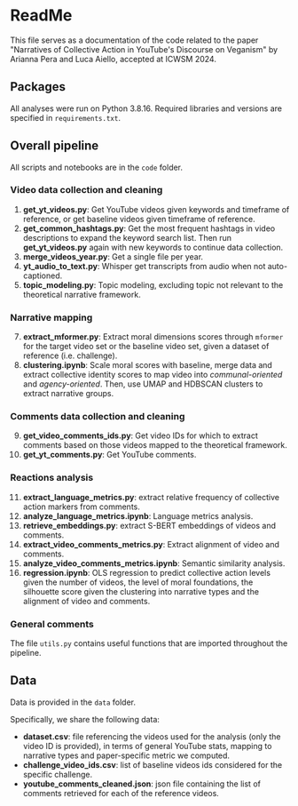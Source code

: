 # ReadMe

This file serves as a documentation of the code related to the paper "Narratives of Collective Action in YouTube's Discourse on Veganism" by Arianna Pera and Luca Aiello, accepted at ICWSM 2024.

## Packages

All analyses were run on Python 3.8.16. Required libraries and versions are specified in `requirements.txt`.

## Overall pipeline

All scripts and notebooks are in the `code` folder.

### Video data collection and cleaning

1. **get_yt_videos.py**: Get YouTube videos given keywords and timeframe of reference, or get baseline videos given timeframe of reference.
2. **get_common_hashtags.py**: Get the most frequent hashtags in video descriptions to expand the keyword search list. Then run **get_yt_videos.py** again with new keywords to continue data collection.
3. **merge_videos_year.py**: Get a single file per year.
4. **yt_audio_to_text.py**: Whisper get transcripts from audio when not auto-captioned.
5. **topic_modeling.py**: Topic modeling, excluding topic not relevant to the theoretical narrative framework.

### Narrative mapping 

7. **extract_mformer.py**: Extract moral dimensions scores through `mformer` for the target video set or the baseline video set, given a dataset of reference (i.e. challenge).
8. **clustering.ipynb**: Scale moral scores with baseline, merge data and extract collective identity scores to map video into *communal-oriented* and *agency-oriented*. Then, use UMAP and HDBSCAN clusters to extract narrative groups.

### Comments data collection and cleaning 

9. **get_video_comments_ids.py**: Get video IDs for which to extract comments based on those videos mapped to the theoretical framework.
10. **get_yt_comments.py**: Get YouTube comments.

### Reactions analysis 

11. **extract_language_metrics.py**: extract relative frequency of collective action markers from comments.
12. **analyze_language_metrics.ipynb**: Language metrics analysis.
13. **retrieve_embeddings.py**: extract S-BERT embeddings of videos and comments.
14. **extract_video_comments_metrics.py**: Extract alignment of video and comments.
15. **analyze_video_comments_metrics.ipynb**: Semantic similarity analysis.
16. **regression.ipynb**: OLS regression to predict collective action levels given the number of videos, the level of moral foundations, the silhouette score given the clustering into narrative types and the alignment of video and comments. 

### General comments
The file `utils.py` contains useful functions that are imported throughout the pipeline.

## Data

Data is provided in the `data` folder. 

Specifically, we share the following data:

- **dataset.csv**: file referencing the videos used for the analysis (only the video ID is provided), in terms of general YouTube stats, mapping to narrative types and paper-specific metric we computed.
- **challenge_video_ids.csv**: list of baseline videos ids considered for the specific challenge.
- **youtube_comments_cleaned.json**: json file containing the list of comments retrieved for each of the reference videos.